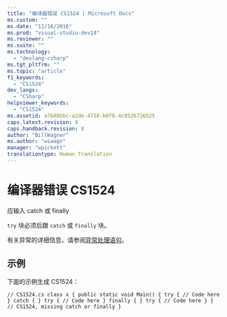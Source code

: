 ```yaml
---
title: "编译器错误 CS1524 | Microsoft Docs"
ms.custom: ""
ms.date: "11/16/2016"
ms.prod: "visual-studio-dev14"
ms.reviewer: ""
ms.suite: ""
ms.technology: 
  - "devlang-csharp"
ms.tgt_pltfrm: ""
ms.topic: "article"
f1_keywords: 
  - "CS1524"
dev_langs: 
  - "CSharp"
helpviewer_keywords: 
  - "CS1524"
ms.assetid: a7b80bbc-a2de-4718-b0f0-4c9526726525
caps.latest.revision: 8
caps.handback.revision: 8
author: "BillWagner"
ms.author: "wiwagn"
manager: "wpickett"
translationtype: Human Translation
---
```

# 编译器错误 CS1524
应输入 catch 或 finally  
  
 `try` 块必须后跟 `catch` 或 `finally` 块。  
  
 有关异常的详细信息，请参阅[异常处理语句](../../csharp/language-reference/keywords/exception-handling-statements.md)。  
  
## 示例  
 下面的示例生成 CS1524：  
  
```  
// CS1524.cs class x { public static void Main() { try { // Code here } catch { } try { // Code here } finally { } try { // Code here } }     // CS1524, missing catch or finally }  
```